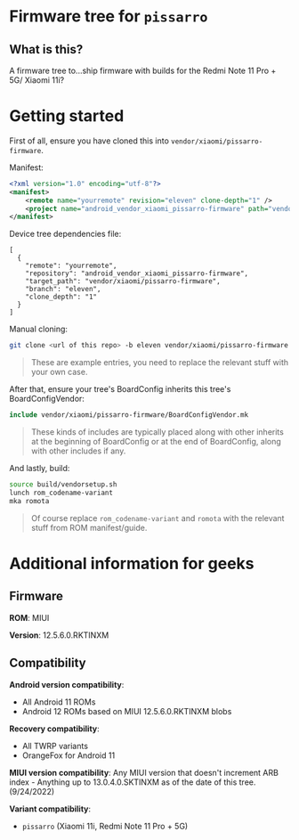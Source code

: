 # Firmware tree for `pissarro`

## What is this?

A firmware tree to...ship firmware with builds for the
Redmi Note 11 Pro + 5G/ Xiaomi 11i?

# Getting started

First of all, ensure you have cloned this into
`vendor/xiaomi/pissarro-firmware`.

Manifest:

```xml
<?xml version="1.0" encoding="utf-8"?>
<manifest>
    <remote name="yourremote" revision="eleven" clone-depth="1" />
    <project name="android_vendor_xiaomi_pissarro-firmware" path="vendor/xiaomi/pissarro-firmware" remote="yourremote" />
</manifest>
```

Device tree dependencies file:

```
[
  {
    "remote": "yourremote",
    "repository": "android_vendor_xiaomi_pissarro-firmware",
    "target_path": "vendor/xiaomi/pissarro-firmware",
    "branch": "eleven",
    "clone_depth": "1"
  }
]
```

Manual cloning:

```bash
git clone <url of this repo> -b eleven vendor/xiaomi/pissarro-firmware --depth=1 --no-tags --single-branch
```

> These are example entries, you need to replace the relevant stuff
> with your own case.

After that, ensure your tree's BoardConfig inherits this tree's BoardConfigVendor:

```makefile
include vendor/xiaomi/pissarro-firmware/BoardConfigVendor.mk
```

> These kinds of includes are typically placed along with other
> inherits at the beginning of BoardConfig or at the end of
> BoardConfig, along with other includes if any.

And lastly, build:

```bash
source build/vendorsetup.sh
lunch rom_codename-variant
mka romota
```

> Of course replace `rom_codename-variant` and `romota` with the
> relevant stuff from ROM manifest/guide.

# Additional information for geeks

## Firmware

**ROM**: MIUI

**Version**: 12.5.6.0.RKTINXM

## Compatibility

**Android version compatibility**:
* All Android 11 ROMs
* Android 12 ROMs based on MIUI 12.5.6.0.RKTINXM blobs

**Recovery compatibility**:
* All TWRP variants
* OrangeFox for Android 11

**MIUI version compatibility**: Any MIUI version that doesn't increment
ARB index - Anything up to 13.0.4.0.SKTINXM as of the date of this tree.
(9/24/2022)

**Variant compatibility**:
* `pissarro` (Xiaomi 11i, Redmi Note 11 Pro + 5G)
